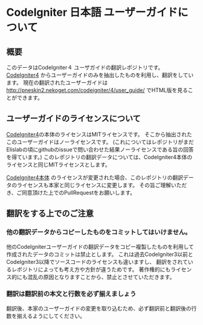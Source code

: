 # CodeIgniter 日本語 ユーザーガイドについて

## 概要
このデータはCodeIgniter４ ユーザガイドの翻訳レポジトリです。
[CodeIgniter4](https://github.com/bcit-ci/CodeIgniter4) からユーザーガイドのみを抽出したものを利用し、翻訳をしています。
現在の翻訳されたユーザーガイドは 
http://pneskin2.nekoget.com/codeigniter/4/user_guide/
でHTML版を見ることができます。

## ユーザーガイドのライセンスについて
 [CodeIgniter4](https://github.com/bcit-ci/CodeIgniter4)の本体のライセンスはMITライセンスです。
そこから抽出されたこのユーザーガイドはノーライセンスです。
(これについてはレポジトリがまだElislabの頃にgithubのissueで問い合わせた結果ノーライセンスである旨の回答を得ています。)
このレポジトリの翻訳データについては、CodeIgniter4本体のライセンスと同じMITライセンスとします。

 [CodeIgniter4本体](https://github.com/bcit-ci/CodeIgniter4) のライセンスが変更された場合、このレポジトリの翻訳データのライセンスも本家と同じライセンスに変更します。
 その旨ご理解いただき、ご同意頂けた上でのPullRequestをお願いします。
 
## 翻訳をする上でのご注意
 
### 他の翻訳データからコピーしたものをコミットしてはいけません。
 他のCodeIgniterユーザーガイドの翻訳データをコピー複製したものを利用して作成されたデータのコミットは禁止とします。
 これは過去CodeIgniter3以前とCodeIgniter3以降でソースコードのライセンスも違いますし、
 翻訳をされているレポジトリによっても考え方や方針が違うためです。
 著作権的にもライセンス的にも混乱の原因となりますことから、禁止とさせていただきます。
 
### 翻訳は翻訳前の本文と行数を必ず揃えましょう
 翻訳後、本家のユーザーガイドの変更を取り込むため、必ず翻訳前と翻訳後の行数を揃えるようにしてください。
 
